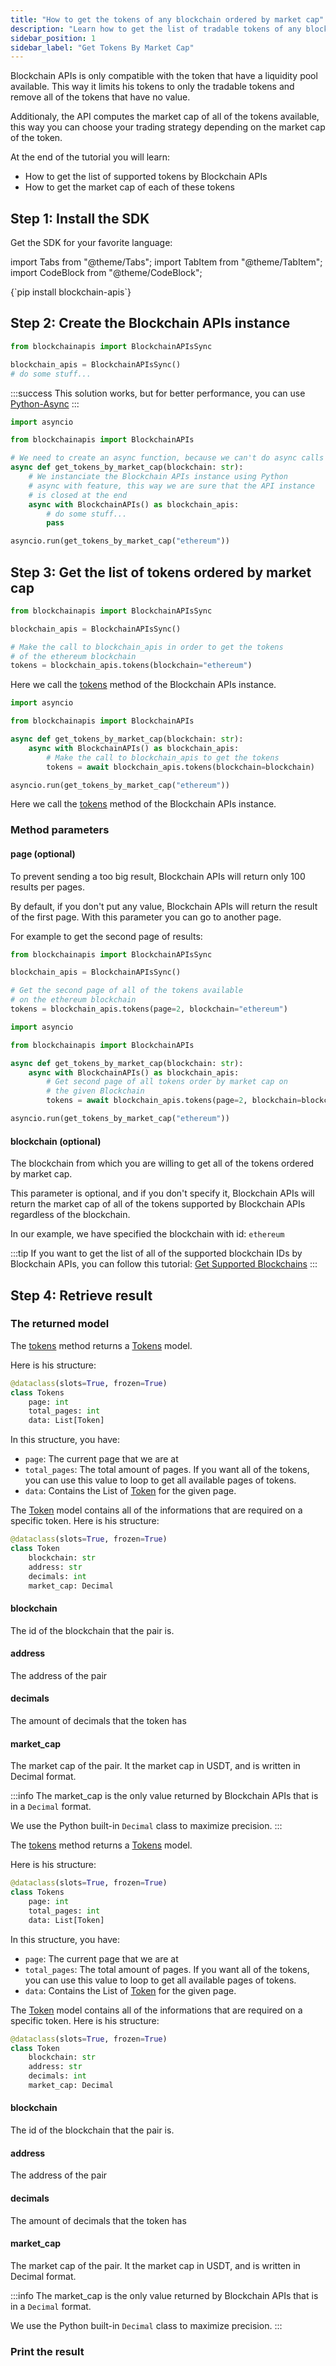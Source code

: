 ```yaml
---
title: "How to get the tokens of any blockchain ordered by market cap"
description: "Learn how to get the list of tradable tokens of any blockchain ordered by Market cap."
sidebar_position: 1
sidebar_label: "Get Tokens By Market Cap"
---
```


Blockchain APIs is only compatible with the token that have a liquidity pool available. This way it limits his tokens to only the tradable tokens and remove all of the tokens that have no value.

Additionaly, the API computes the market cap of all of the tokens available, this way you can choose your trading strategy depending on the market cap of the token.

At the end of the tutorial you will learn:
- How to get the list of supported tokens by Blockchain APIs
- How to get the market cap of each of these tokens

## Step 1: Install the SDK

Get the SDK for your favorite language:

import Tabs from "@theme/Tabs";
import TabItem from "@theme/TabItem";
import CodeBlock from "@theme/CodeBlock";

<Tabs groupId="programming-language" queryString>
    <TabItem value="python" label="Python" default>
        <CodeBlock language="shell">
            {`pip install blockchain-apis`}
        </CodeBlock>
    </TabItem>
</Tabs>

## Step 2: Create the Blockchain APIs instance

<Tabs groupId="programming-language" queryString>
<TabItem value="python" label="Python">

```py showLineNumbers
from blockchainapis import BlockchainAPIsSync

blockchain_apis = BlockchainAPIsSync()
# do some stuff...
```
:::success
This solution works, but for better performance, you can use [Python-Async](?programming-language=async-python#step-2-create-the-instance)
:::

</TabItem>
<TabItem value="async-python" label="Python-Async">

```py showLineNumbers
import asyncio

from blockchainapis import BlockchainAPIs

# We need to create an async function, because we can't do async calls in main Python thread.
async def get_tokens_by_market_cap(blockchain: str):
    # We instanciate the Blockchain APIs instance using Python
    # async with feature, this way we are sure that the API instance
    # is closed at the end
    async with BlockchainAPIs() as blockchain_apis:
        # do some stuff...
        pass

asyncio.run(get_tokens_by_market_cap("ethereum"))
```

</TabItem>
</Tabs>

## Step 3: Get the list of tokens ordered by market cap

<Tabs groupId="programming-language" queryString>
<TabItem value="python" label="Python">

```py showLineNumbers
from blockchainapis import BlockchainAPIsSync

blockchain_apis = BlockchainAPIsSync()

# Make the call to blockchain_apis in order to get the tokens
# of the ethereum blockchain
tokens = blockchain_apis.tokens(blockchain="ethereum")
```

Here we call the <a href="/docs/python-sdk/blockchain-apis-sync/tokens" target="_blank">tokens</a> method of the Blockchain APIs instance.

</TabItem>
<TabItem value="async-python" label="Python-Async">

```py showLineNumbers
import asyncio

from blockchainapis import BlockchainAPIs

async def get_tokens_by_market_cap(blockchain: str):
    async with BlockchainAPIs() as blockchain_apis:
        # Make the call to blockchain_apis to get the tokens
        tokens = await blockchain_apis.tokens(blockchain=blockchain)

asyncio.run(get_tokens_by_market_cap("ethereum"))
```

Here we call the <a href="/docs/python-sdk/blockchain-apis/tokens" target="_blank">tokens</a> method of the Blockchain APIs instance.

</TabItem>
</Tabs>

### Method parameters

#### page (optional)

To prevent sending a too big result, Blockchain APIs will return only 100 results per pages.

By default, if you don't put any value, Blockchain APIs will return the result of the first page.
With this parameter you can go to another page.

For example to get the second page of results:

<Tabs groupId="programming-language" queryString>
<TabItem value="python" label="Python">

```py showLineNumbers
from blockchainapis import BlockchainAPIsSync

blockchain_apis = BlockchainAPIsSync()

# Get the second page of all of the tokens available
# on the ethereum blockchain
tokens = blockchain_apis.tokens(page=2, blockchain="ethereum")
```

</TabItem>
<TabItem value="async-python" label="Python-Async">

```py showLineNumbers
import asyncio

from blockchainapis import BlockchainAPIs

async def get_tokens_by_market_cap(blockchain: str):
    async with BlockchainAPIs() as blockchain_apis:
        # Get second page of all tokens order by market cap on
        # the given Blockchain
        tokens = await blockchain_apis.tokens(page=2, blockchain=blockchain)

asyncio.run(get_tokens_by_market_cap("ethereum"))
```

</TabItem>
</Tabs>

#### blockchain (optional)

The blockchain from which you are willing to get all of the tokens ordered by
market cap.

This parameter is optional, and if you don't specify it, Blockchain APIs will
return the market cap of all of the tokens supported by Blockchain APIs regardless
of the blockchain.

In our example, we have specified the blockchain with id: `ethereum`

:::tip
If you want to get the list of all of the supported blockchain IDs by Blockchain APIs, you can follow
this tutorial: [Get Supported Blockchains](/docs/tutorial/blockchains/get-supported-blockchains)
:::

## Step 4: Retrieve result

### The returned model

<Tabs groupId="programming-language" queryString>
<TabItem value="python" label="Python">

The <a href="/docs/python-sdk/blockchain-apis-sync/tokens" target="_blank">tokens</a> method returns a <a href="/docs/python-sdk/models/tokens" target="_blank">Tokens</a> model.

Here is his structure:
```py
@dataclass(slots=True, frozen=True)
class Tokens
    page: int
    total_pages: int
    data: List[Token]
```

In this structure, you have:
- `page`: The current page that we are at
- `total_pages`: The total amount of pages. If you want all of the tokens, you can use this value to loop to get all
                 available pages of tokens.
- `data`: Contains the List of [Token](/docs/python-sdk/models/token) for the given page.

The [Token](/docs/python-sdk/models/token) model contains all of the informations that are required on a specific token. Here is his structure:

```py
@dataclass(slots=True, frozen=True)
class Token
    blockchain: str
    address: str
    decimals: int
    market_cap: Decimal
```

#### blockchain

The id of the blockchain that the pair is.

#### address

The address of the pair

#### decimals

The amount of decimals that the token has

#### market_cap

The market cap of the pair. It the market cap in USDT, and is written in Decimal format.

:::info
The market_cap is the only value returned by Blockchain APIs that is in a `Decimal` format.

We use the Python built-in `Decimal` class to maximize precision.
:::

</TabItem>
<TabItem value="async-python" label="Python-Async">

The <a href="/docs/python-sdk/blockchain-apis/tokens" target="_blank">tokens</a> method returns a <a href="/docs/python-sdk/models/tokens" target="_blank">Tokens</a> model.

Here is his structure:
```py
@dataclass(slots=True, frozen=True)
class Tokens
    page: int
    total_pages: int
    data: List[Token]
```

In this structure, you have:
- `page`: The current page that we are at
- `total_pages`: The total amount of pages. If you want all of the tokens, you can use this value to loop to get all
                 available pages of tokens.
- `data`: Contains the List of [Token](/docs/python-sdk/models/token) for the given page.

The [Token](/docs/python-sdk/models/token) model contains all of the informations that are required on a specific token. Here is his structure:

```py
@dataclass(slots=True, frozen=True)
class Token
    blockchain: str
    address: str
    decimals: int
    market_cap: Decimal
```

#### blockchain

The id of the blockchain that the pair is.

#### address

The address of the pair

#### decimals

The amount of decimals that the token has

#### market_cap

The market cap of the pair. It the market cap in USDT, and is written in Decimal format.

:::info
The market_cap is the only value returned by Blockchain APIs that is in a `Decimal` format.

We use the Python built-in `Decimal` class to maximize precision.
:::

</TabItem>
</Tabs>

### Print the result

